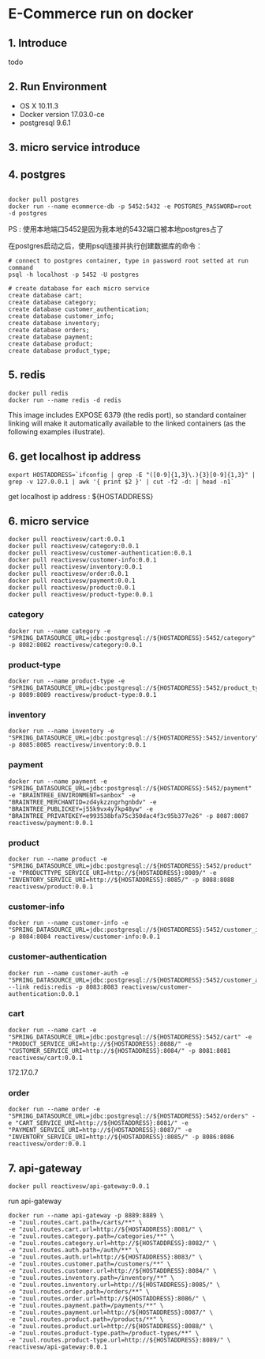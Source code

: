 # E-Commerce run on docker

## 1. Introduce

todo

## 2. Run Environment

* OS X 10.11.3
* Docker version 17.03.0-ce
* postgresql 9.6.1

## 3. micro service introduce


## 4. postgres

```shell

docker pull postgres
docker run --name ecommerce-db -p 5452:5432 -e POSTGRES_PASSWORD=root -d postgres

```

PS : 使用本地端口5452是因为我本地的5432端口被本地postgres占了

在postgres启动之后，使用psql连接并执行创建数据库的命令：

```shell
# connect to postgres container, type in password root setted at run command
psql -h localhost -p 5452 -U postgres

# create database for each micro service
create database cart;
create database category;
create database customer_authentication;
create database customer_info;
create database inventory;
create database orders;
create database payment;
create database product;
create database product_type;
```

## 5. redis

```shell
docker pull redis
docker run --name redis -d redis
```

This image includes EXPOSE 6379 (the redis port), so standard container linking will make it automatically available to the linked containers (as the following examples illustrate).

## 6. get localhost ip address

```shell
export HOSTADDRESS=`ifconfig | grep -E "([0-9]{1,3}\.){3}[0-9]{1,3}" | grep -v 127.0.0.1 | awk '{ print $2 }' | cut -f2 -d: | head -n1`
```

get localhost ip address : ${HOSTADDRESS}

## 6. micro service

```shell
docker pull reactivesw/cart:0.0.1
docker pull reactivesw/category:0.0.1
docker pull reactivesw/customer-authentication:0.0.1
docker pull reactivesw/customer-info:0.0.1
docker pull reactivesw/inventory:0.0.1
docker pull reactivesw/order:0.0.1
docker pull reactivesw/payment:0.0.1
docker pull reactivesw/product:0.0.1
docker pull reactivesw/product-type:0.0.1
```


### category

```shell
docker run --name category -e "SPRING_DATASOURCE_URL=jdbc:postgresql://${HOSTADDRESS}:5452/category" -p 8082:8082 reactivesw/category:0.0.1
```

### product-type

```shell
docker run --name product-type -e "SPRING_DATASOURCE_URL=jdbc:postgresql://${HOSTADDRESS}:5452/product_type" -p 8089:8089 reactivesw/product-type:0.0.1
```

### inventory

```shell
docker run --name inventory -e "SPRING_DATASOURCE_URL=jdbc:postgresql://${HOSTADDRESS}:5452/inventory" -p 8085:8085 reactivesw/inventory:0.0.1
```

### payment

```shell
docker run --name payment -e "SPRING_DATASOURCE_URL=jdbc:postgresql://${HOSTADDRESS}:5452/payment" -e "BRAINTREE_ENVIRONMENT=sanbox" -e "BRAINTREE_MERCHANTID=zd4ykzzngrhgnbdv" -e "BRAINTREE_PUBLICKEY=j55k9vx4y7kp48yw" -e "BRAINTREE_PRIVATEKEY=e993538bfa75c350dac4f3c95b377e26" -p 8087:8087 reactivesw/payment:0.0.1
```

### product

```shell
docker run --name product -e "SPRING_DATASOURCE_URL=jdbc:postgresql://${HOSTADDRESS}:5452/product" -e "PRODUCTTYPE_SERVICE_URI=http://${HOSTADDRESS}:8089/" -e "INVENTORY_SERVICE_URI=http://${HOSTADDRESS}:8085/" -p 8088:8088 reactivesw/product:0.0.1
```

### customer-info

```shell
docker run --name customer-info -e "SPRING_DATASOURCE_URL=jdbc:postgresql://${HOSTADDRESS}:5452/customer_info" -p 8084:8084 reactivesw/customer-info:0.0.1
```

### customer-authentication

```shell
docker run --name customer-auth -e "SPRING_DATASOURCE_URL=jdbc:postgresql://${HOSTADDRESS}:5452/customer_authentication" --link redis:redis -p 8083:8083 reactivesw/customer-authentication:0.0.1
```

### cart

```shell
docker run --name cart -e "SPRING_DATASOURCE_URL=jdbc:postgresql://${HOSTADDRESS}:5452/cart" -e "PRODUCT_SERVICE_URI=http://${HOSTADDRESS}:8088/" -e "CUSTOMER_SERVICE_URI=http://${HOSTADDRESS}:8084/" -p 8081:8081 reactivesw/cart:0.0.1
```

172.17.0.7

### order

```shell
docker run --name order -e "SPRING_DATASOURCE_URL=jdbc:postgresql://${HOSTADDRESS}:5452/orders" -e "CART_SERVICE_URI=http://${HOSTADDRESS}:8081/" -e "PAYMENT_SERVICE_URI=http://${HOSTADDRESS}:8087/" -e "INVENTORY_SERVICE_URI=http://${HOSTADDRESS}:8085/" -p 8086:8086 reactivesw/order:0.0.1
```

## 7. api-gateway

```shell
docker pull reactivesw/api-gateway:0.0.1
```

run api-gateway

```shell
docker run --name api-gateway -p 8889:8889 \
-e "zuul.routes.cart.path=/carts/**" \
-e "zuul.routes.cart.url=http://${HOSTADDRESS}:8081/" \
-e "zuul.routes.category.path=/categories/**" \
-e "zuul.routes.category.url=http://${HOSTADDRESS}:8082/" \
-e "zuul.routes.auth.path=/auth/**" \
-e "zuul.routes.auth.url=http://${HOSTADDRESS}:8083/" \
-e "zuul.routes.customer.path=/customers/**" \
-e "zuul.routes.customer.url=http://${HOSTADDRESS}:8084/" \
-e "zuul.routes.inventory.path=/inventory/**" \
-e "zuul.routes.inventory.url=http://${HOSTADDRESS}:8085/" \
-e "zuul.routes.order.path=/orders/**" \
-e "zuul.routes.order.url=http://${HOSTADDRESS}:8086/" \
-e "zuul.routes.payment.path=/payments/**" \
-e "zuul.routes.payment.url=http://${HOSTADDRESS}:8087/" \
-e "zuul.routes.product.path=/products/**" \
-e "zuul.routes.product.url=http://${HOSTADDRESS}:8088/" \
-e "zuul.routes.product-type.path=/product-types/**" \
-e "zuul.routes.product-type.url=http://${HOSTADDRESS}:8089/" \
reactivesw/api-gateway:0.0.1
```
